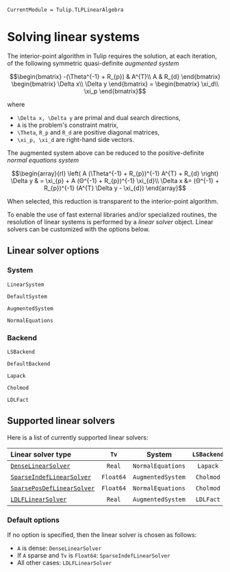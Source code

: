 ```@meta
CurrentModule = Tulip.TLPLinearAlgebra
```

# Solving linear systems

The interior-point algorithm in Tulip requires the solution, at each iteration, of the following symmetric quasi-definite _augmented system_
```math
\begin{bmatrix}
    -(\Theta^{-1} + R_{p}) & A^{T}\\
    A & R_{d}
\end{bmatrix}
\begin{bmatrix}
    \Delta x\\
    \Delta y
\end{bmatrix}
=
\begin{bmatrix}
    \xi_d\\
    \xi_p
\end{bmatrix}
```
where
* ``\Delta x, \Delta y`` are primal and dual search directions,
* ``A`` is the problem's constraint matrix,
* ``\Theta``, ``R_p`` and ``R_d`` are positive diagonal matrices,
* ``\xi_p, \xi_d`` are right-hand side vectors.

The augmented system above can be reduced to the positive-definite _normal equations system_
```math
\begin{array}{rl}
\left(
    A (\Theta^{-1} + R_{p})^{-1} A^{T} + R_{d}
\right)
\Delta y
& =
\xi_{p} + A (Θ^{-1} + R_{p})^{-1} \xi_{d}\\
\Delta x &= (Θ^{-1} + R_{p})^{-1} (A^{T} \Delta y - \xi_{d})
\end{array}
```
When selected, this reduction is transparent to the interior-point algorithm.


To enable the use of fast external libraries and/or specialized routines, the resolution of linear systems is performed by a _linear solver_ object.
Linear solvers can be customized with the options below.

## Linear solver options

### System

```@docs
LinearSystem
```

```@docs
DefaultSystem
```

```@docs
AugmentedSystem
```

```@docs
NormalEquations
```


### Backend

```@docs
LSBackend
```

```@docs
DefaultBackend
```

```@docs
Lapack
```

```@docs
Cholmod
```

```@docs
LDLFact
```

### 


## Supported linear solvers

Here is a list of currently supported linear solvers:

| Linear solver type | `Tv` | System | `LSBackend` | Method |
|:-------------------|:----:|:------:|:-------:|:-------|
| [`DenseLinearSolver`](@ref) | `Real` | `NormalEquations` | `Lapack` | Cholesky
| [`SparseIndefLinearSolver`](@ref) | `Float64` | `AugmentedSystem` | `Cholmod` | LDL
| [`SparsePosDefLinearSolver`](@ref) | `Float64` | `NormalEquations` | `Cholmod` | Cholesky
| [`LDLFLinearSolver`](@ref) | `Real` | `AugmentedSystem` | `LDLFact` | LDL

### Default options
If no option is specified, then the linear solver is chosen as follows:
* ``A`` is dense: `DenseLinearSolver`
* If ``A`` sparse and `Tv` is `Float64`: `SparseIndefLinearSolver`
* All other cases: `LDLFLinearSolver`